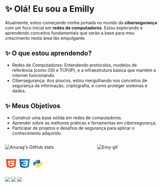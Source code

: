 # ✨ Olá! Eu sou a Emilly

Atualmente, estou começando minha jornada no mundo da **cibersegurança** com um foco inicial em **redes de computadores**. Estou explorando e aprendendo conceitos fundamentais que serão a base para meu crescimento nesta área tão empolgante.

## ✨ O que estou aprendendo?

- Redes de Computadores: Entendendo protocolos, modelos de referência (como OSI e TCP/IP), e a infraestrutura básica que mantém a internet funcionando.
- Cibersegurança: Aos poucos, estou mergulhando nos conceitos de segurança da informação, criptografia, e como proteger sistemas e dados.

## ✨ Meus Objetivos

- Construir uma base sólida em redes de computadores.
- Aprender sobre as melhores práticas e ferramentas em cibersegurança.
- Participar de projetos e desafios de segurança para aplicar o conhecimento adquirido.

##
![Anurag's GitHub stats](https://github-readme-stats.vercel.app/api?username=anuraghazra&theme=dark&show_icons=true)
<img align="right" alt="Emy-gif" height="200" width="200" src="https://i.giphy.com/media/v1.Y2lkPTc5MGI3NjExY3A2Y2F3ZGZpeTE5cjg0NHNkaGNwYjBzNThwdmdpemlidWFrdmZ1dyZlcD12MV9pbnRlcm5hbF9naWZfYnlfaWQmY3Q9Zw/4yT8CibjIdIWUsANjZ/giphy.gif">

<div style="display: inline_block"><br>
  <img align="center" alt="Emy-HTML" height="30" width="40" src="https://raw.githubusercontent.com/devicons/devicon/master/icons/html5/html5-original.svg">
  <img align="center" alt="Emy-CSS" height="30" width="40" src="https://raw.githubusercontent.com/devicons/devicon/master/icons/css3/css3-original.svg">
  <img align="center" alt="Emy-Python" height="30" width="40" src="https://raw.githubusercontent.com/devicons/devicon/master/icons/python/python-original.svg">
</div>

  ## 
  
<div> 
  <a href="https://instagram.com/emyemssss" target="_blank"><img src="https://img.shields.io/badge/-Instagram-%23E4405F?style=for-the-badge&logo=instagram&logoColor=white" target="_blank"></a>
 	<a href="https://www.twitch.tv/Emyemss" target="_blank"><img src="https://img.shields.io/badge/Twitch-9146FF?style=for-the-badge&logo=twitch&logoColor=white" target="_blank"></a>
  <a href="www.linkedin.com/in/emilly-eduarda-bitencourt-60077b27a" target="_blank"><img src="https://img.shields.io/badge/-LinkedIn-%230077B5?style=for-the-badge&logo=linkedin&logoColor=white" target="_blank"></a> 
  
</div>

